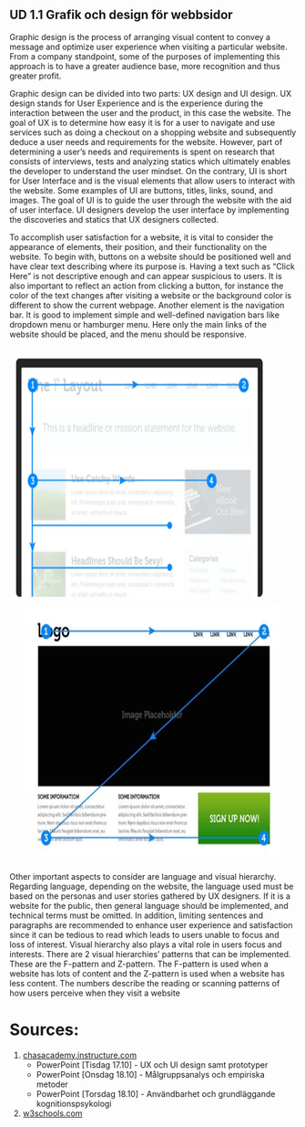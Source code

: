 ## UD 1.1 Grafik och design för webbsidor

Graphic design is the process of arranging visual content to convey a message and optimize user experience when visiting a particular website. From a company standpoint, some of the purposes of implementing this approach is to have a greater audience base, more recognition and thus greater profit. 

Graphic design can be divided into two parts: UX design and UI design. UX design stands for User Experience and is the experience during the interaction between the user and the product, in this case the website. The goal of UX is to determine how easy it is for a user to navigate and use services such as doing a checkout on a shopping website and subsequently deduce a user needs and requirements for the website. However, part of determining a user’s needs and requirements is spent on research that consists of interviews, tests and analyzing statics which ultimately enables the developer to understand the user mindset. On the contrary, UI is short for User Interface and is the visual elements that allow users to interact with the website. Some examples of UI are buttons, titles, links, sound, and images. The goal of UI is to guide the user through the website with the aid of user interface. UI designers develop the user interface by implementing the discoveries and statics that UX designers collected. 

To accomplish user satisfaction for a website, it is vital to consider the appearance of elements, their position, and their functionality on the website. To begin with, buttons on a website should be positioned well and have clear text describing where its purpose is. Having a text such as “Click Here” is not descriptive enough and can appear suspicious to users. It is also important to reflect an action from clicking a button, for instance the color of the text changes after visiting a website or the background color is different to show the current webpage. Another element is the navigation bar. It is good to implement simple and well-defined navigation bars like dropdown menu or hamburger menu. Here only the main links of the website should be placed, and the menu should be responsive.

<p float ="left" align = "center">
<img src="../assets/design-1.png" width="450" height="450" style="margin-right: 50px;">
<img src="../assets/design-2.png" width="450" height="450">
</p>  


Other important aspects to consider are language and visual hierarchy. Regarding language, depending on the website, the language used must be based on the personas and user stories gathered by UX designers. If it is a website for the public, then general language should be implemented, and technical terms must be omitted. In addition, limiting sentences and paragraphs are recommended to enhance user experience and satisfaction since it can be tedious to read which leads to users unable to focus and loss of interest. Visual hierarchy also plays a vital role in users focus and interests. There are 2 visual hierarchies’ patterns that can be implemented. These are the F-pattern and Z-pattern. The F-pattern is used when a website has lots of content and the Z-pattern is used when a website has less content. The numbers describe the reading or scanning patterns of how users perceive when they visit a website

# **Sources**:  

1. [chasacademy.instructure.com](https://chasacademy.instructure.com/)
    - PowerPoint [Tisdag 17.10] - UX och UI design samt prototyper
    - PowerPoint [Onsdag 18.10] - Målgruppsanalys och empiriska metoder
    - PowerPoint [Torsdag 18.10] - Användbarhet och grundläggande kognitionspsykologi
2. [w3schools.com](https://www.w3schools.com)
